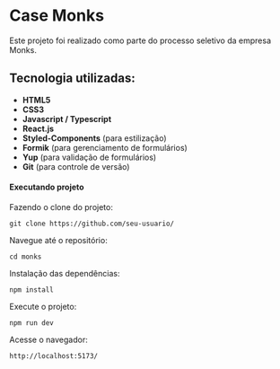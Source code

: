 # Case Monks

Este projeto foi realizado como parte do processo seletivo da empresa Monks.

## Tecnologia utilizadas:

- **HTML5**
- **CSS3**
- **Javascript / Typescript**
- **React.js**
- **Styled-Components** (para estilização)
- **Formik** (para gerenciamento de formulários)
- **Yup** (para validação de formulários)
- **Git** (para controle de versão)

#### Executando projeto

Fazendo o clone do projeto:

```
git clone https://github.com/seu-usuario/
```

Navegue até o repositório:

```
cd monks
```

Instalação das dependências:

```
npm install
```

Execute o projeto:

```
npm run dev
```

Acesse o navegador:

```
http://localhost:5173/
```
